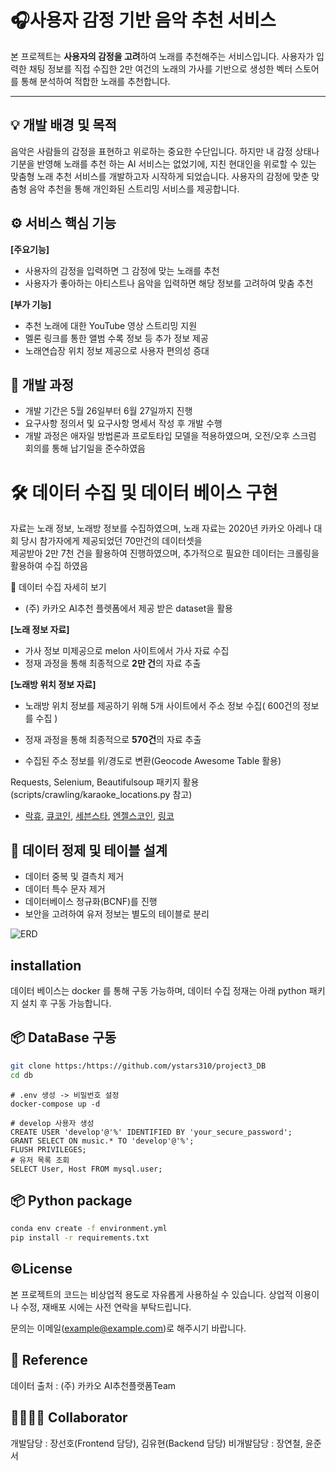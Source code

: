 
#  🎧사용자 감정 기반 음악 추천 서비스

본 프로젝트는 **사용자의 감정을 고려**하여 노래를 추천해주는 서비스입니다.
사용자가 입력한 채팅 정보를 직접 수집한 2만 여건의 노래의 가사를 기반으로 생성한 벡터 스토어를 통해 분석하여 적합한 노래를 추천합니다.

---

## 💡 개발 배경 및 목적
  
음악은 사람들의 감정을 표현하고 위로하는 중요한 수단입니다. 하지만 내 감정 상태나 기분을 반영해 노래를 추천
하는 AI 서비스는 없었기에, 지친 현대인을 위로할 수 있는 맞춤형 노래 추천 서비스를 개발하고자 시작하게 되었습니다. 사용자의 감정에 맞춘 맞춤형 음악 추천을 통해 개인화된 스트리밍 서비스를 제공합니다.

## ⚙️ 서비스 핵심 기능

**[주요기능]**

+ 사용자의 감정을 입력하면 그 감정에 맞는 노래를 추천
+ 사용자가 좋아하는 아티스트나 음악을 입력하면 해당 정보를 고려하여 맞춤 추천

**[부가 기능]**

+ 추천 노래에 대한 YouTube 영상 스트리밍 지원
+ 멜론 링크를 통한 앨범 수록 정보 등 추가 정보 제공
+ 노래연습장 위치 정보 제공으로 사용자 편의성 증대

## 📆 개발 과정
+ 개발 기간은 5월 26일부터 6월 27일까지 진행
+ 요구사항 정의서 및 요구사항 명세서 작성 후 개발 수행
+ 개발 과정은 애자일 방법론과 프로토타입 모델을 적용하였으며, 오전/오후 스크럼 회의를 통해 납기일을 준수하였음

# 🛠 데이터 수집 및 데이터 베이스 구현

자료는 노래 정보, 노래방 정보를 수집하였으며, 노래 자료는 2020년 카카오 아레나 대회 당시 참가자에게 제공되었던 70만건의 데이터셋을                                
제공받아 2만 7천 건을 활용하여 진행하였으며, 추가적으로 필요한 데이터는 크롤링을 활용하여 수집 하였음

<detalis>
<summary>🎵 데이터 수집 자세히 보기</summary>
  
- (주) 카카오 AI추천 플렛폼에서 제공 받은 dataset을 활용

**[노래 정보 자료]**

+ 가사 정보 미제공으로 melon 사이트에서 가사 자료 수집
+ 정재 과정을 통해 최종적으로 **2만 건**의 자료 추출

**[노래방 위치 정보 자료]**


+ 노래방 위치 정보를 제공하기 위해 5개 사이트에서 주소 정보 수집( 600건의 정보를 수집 )
+ 정재 과정을 통해 최종적으로 **570건**의 자료 추출

+ 수집된 주소 정보를 위/경도로 변환(Geocode Awesome Table 활용)


Requests, Selenium, Beautifulsoup 패키지 활용(scripts/crawling/karaoke_locations.py 참고)


+ [락휴](https://www.rockq.co.kr/franchise/list?area=&area2=&area2&text=&page=1), [큐코인](http://qcbang.co.kr/store/store_info.php),
  [세븐스타](https://www.7starcoin.co.kr), [엔젤스코인](https://www.angelscoin.co.kr/child/sub/spot/?ptype=&page=1&code=spot), [링코](https://rinkotown.co.kr/sub/store.html)
    
</detalis>

## 💾 데이터 정제 및 테이블 설계

+ 데이터 중복 및 결측치 제거
+ 데이터 특수 문자 제거
+ 데이터베이스 정규화(BCNF)를 진행
+ 보안을 고려하여 유저 정보는 별도의 테이블로 분리

![ERD](https://github.com/user-attachments/assets/1f401fef-1461-4b28-ab76-d651327c04b0)

 
## installation

데이터 베이스는 docker 를 통해 구동 가능하며, 데이터 수집 정재는 아래 python 패키지 설치 후 구동 가능합니다.

## 📦 DataBase 구동

```bash
git clone https:/https://github.com/ystars310/project3_DB
cd db
```

```
# .env 생성 -> 비밀번호 설정
docker-compose up -d

# develop 사용자 생성
CREATE USER 'develop'@'%' IDENTIFIED BY 'your_secure_password';
GRANT SELECT ON music.* TO 'develop'@'%';
FLUSH PRIVILEGES;
# 유저 목록 조회
SELECT User, Host FROM mysql.user;
```

## 📦 Python package

```bash
conda env create -f environment.yml
pip install -r requirements.txt
```
## ©️License
본 프로젝트의 코드는 비상업적 용도로 자유롭게 사용하실 수 있습니다.
상업적 이용이나 수정, 재배포 시에는 사전 연락을 부탁드립니다.

문의는 이메일(example@example.com)로 해주시기 바랍니다.

## 📖 Reference

데이터 출처 : (주) 카카오 AI추천플랫폼Team

## 👨‍💻👩‍💻 Collaborator

개발담당 : 장선호(Frontend 담당), 김유현(Backend 담당)
비개발담당 : 장연철, 윤준서
